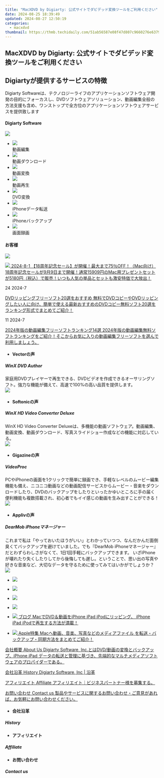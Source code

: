 ```yaml
---
title: "MacXDVD by Digiarty: 公式サイトでダビデッド変換ツールをご利用ください"
date: 2024-08-25 18:39:49
updated: 2024-08-27 12:50:19
categories:
  - macxdvd
thumbnail: https://thmb.techidaily.com/51ab56587e08f47d807c9660276e637958571843dacf99014ff4e035dcf2337d.jpg
---
```


## MacXDVD by Digiarty: 公式サイトでダビデッド変換ツールをご利用ください

## Digiartyが提供するサービスの特徴

Digiarty Softwareは、テクノロジーライフのアプリケーションソフトウェア開発の目的にフォーカスし、DVDソフトウェアソリューション、動画編集全般の方法支援も含め、ワンストップで全方位のアプリケーションソフトウェアサービスを提供致します

#### Digiarty Software

![](https://www.macxdvd.com/image-style/home-jp/logo_service.png)

* _![](https://www.macxdvd.com/image-style/home-jp/ico-1.png)_  
動画編集
* _![](https://www.macxdvd.com/image-style/home-jp/ico-2.png)_  
動画ダウンロード
* _![](https://www.macxdvd.com/image-style/home-jp/ico-3.png)_  
動画変換
* _![](https://www.macxdvd.com/image-style/home-jp/ico-4.png)_  
動画再生
* _![](https://www.macxdvd.com/image-style/home-jp/ico-7.png)_  
DVD変換
* _![](https://www.macxdvd.com/image-style/home-jp/ico-9.png)_  
iPhoneデータ転送
* _![](https://www.macxdvd.com/image-style/home-jp/ico-10.png)_  
iPhoneバックアップ
* _![](https://www.macxdvd.com/image-style/home-jp/ico-5.png)_  
画面録画

#### お客様

![](https://www.macxdvd.com/image-style/home-jp/main02-content.png) 



[![](https://www.macxdvd.com/image-style/home-jp/main03-pic.jpg) 2024-8-1 【18周年記念セール】が開催！最大まで75％OFF！（Mac向け） 18周年記念セールが9月9日まで開催！通常15909円のMac用プレゼントセットが5180円（税込）で販売！いつも人気の単品とセットも激安特価で大放出！](https://tools.techidaily.com/macxdvd/products/) 

24 2024-7 

[DVDリッピングフリーソフト20選をおすすめ 無料でDVDコピーやDVDリッピングしたい人に向け、簡単で使える最新おすすめのDVDコピー無料ソフト20選をランキング形式でまとめてご紹介！](https://tools.techidaily.com/macxdvd/products/) 

11 2024-7 

[2024年版の動画編集フリーソフトランキング14選 2024年版の動画編集無料ソフトランキングをご紹介！そこからお気に入りの動画編集フリーソフトを選んで利用しましょう。](https://tools.techidaily.com/macxdvd/products/) 



* #### Vectorの声  
##### WinX DVD Author  
家庭用DVDプレイヤーで再生できる、DVDビデオを作成できるオーサリングソフト。強力な機能が備えて、高速で100%の高い品質を提供します。  
![](https://www.macxdvd.com/image-style/home-jp/da.png)
* #### Softonicの声  
##### WinX HD Video Converter Deluxe  
WinX HD Video Converter Deluxeは、多機能の動画ソフトウェア。動画編集、動画変換、動画ダウンロード、写真スライドショー作成などの機能に対応している。  
![](https://www.macxdvd.com/image-style/home-jp/vc.png)
* #### Gigazineの声  
##### VideoProc  
PCやiPhoneの画面を1クリックで簡単に録画でき、手軽なレベルのムービー編集機能も備え、ニコニコ動画などの動画配信サービスからムービー・音楽をダウンロードしたり、DVDのバックアップをしたりといったかゆいところに手の届く便利機能も複数搭載され、初心者でもイイ感じの動画を生み出すことができる！  
![](https://www.macxdvd.com/image-style/home-jp/vp.png)
* #### Applivの声  
##### DearMob iPhoneマネージャー  
これまで私は「やっておいたほうがいい」とわかっていつつ、なんだかんだ面倒臭くてバックアップを避けていました。でも『DearMob iPhoneマネージャー』だとわずらわしさがなくて、1日1回手軽にバックアップできます。 いざiPhoneが壊れたり失くしたりしてから後悔しても遅し。ということで、思い出の写真や好きな音楽など、大切なデータを守るために使ってみてはいかがでしょうか？  
![](https://www.macxdvd.com/image-style/home-jp/db.png)

* [![](https://www.macxdvd.com/image-style/home-jp/brand-1.png)](https://www.vector.co.jp/soft/win95/art/se498721.html?%5Fga=2.31888569.621422427.1573807163-1234995238.1548301169)
* [![](https://www.macxdvd.com/image-style/home-jp/brand-2.png)](https://winx-hd-video-converter-deluxe.softonic.jp/)
* [![](https://www.macxdvd.com/image-style/home-jp/brand-3.png)](https://gigazine.net/news/20191025-videoproc/)
* [![](https://www.macxdvd.com/image-style/home-jp/brand-4.png)](https://mag.app-liv.jp/archive/124585/)


* [![](https://www.macxdvd.com/image-style/home-jp/blog-1.png) ブログ MacでDVD＆動画をiPhone iPad iPodにリッピング、   iPhone iPad iPodで再生する方法が満載！](https://tools.techidaily.com/macxdvd/products/)
* [![](https://www.macxdvd.com/image-style/home-jp/blog-2.png) Apple特集 Macへ動画、音楽、写真などのメディアファイル  を転送・バックアップ・同期方法をまとめてご紹介！](https://tools.techidaily.com/macxdvd/products/)


[会社概要 About Us Digiarty Software, Inc.とはDVD/動画の変換とバックアップ、iPhone iPad データの転送と管理に基づき、先端的なマルチメディアソフトウェアのプロパイダーである。](https://tools.techidaily.com/macxdvd/products/) 

[会社沿革 History Digiarty Software, Inc | 沿革](https://tools.techidaily.com/winxdvd/products/) 

[アフィリエイト Affiliate アフィリエイト｜ビジネスパートナー様を募集する。](https://tools.techidaily.com/macxdvd/products/) 

[お問い合わせ Contact us 製品やサービスに関するお問い合わせ・ご意見があれば、お気軽にお問い合わせください。](https://tools.techidaily.com/macxdvd/products/) 

* #### 会社沿革  
##### History
* #### アフィリエイト  
##### Affiliate
* #### お問い合わせ  
##### Contact us

<ins class="adsbygoogle"
     style="display:block"
     data-ad-format="autorelaxed"
     data-ad-client="ca-pub-7571918770474297"
     data-ad-slot="1223367746"></ins>



<ins class="adsbygoogle"
     style="display:block"
     data-ad-client="ca-pub-7571918770474297"
     data-ad-slot="8358498916"
     data-ad-format="auto"
     data-full-width-responsive="true"></ins>
